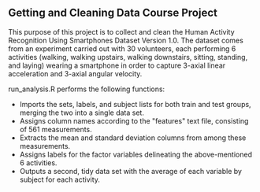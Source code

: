 ## Getting and Cleaning Data Course Project

This purpose of this project is to collect and clean the Human Activity Recognition Using Smartphones Dataset Version 1.0. The dataset comes from an experiment carried out with 30 volunteers, each performing 6 activities (walking, walking upstairs, walking downstairs, sitting, standing, and laying) wearing a smartphone in order to capture 3-axial linear acceleration and 3-axial angular velocity. 

run_analysis.R performs the following functions:

* Imports the sets, labels, and subject lists for both train and test groups, merging the two into a single data set.
* Assigns column names according to the "features" text file, consisting of 561 measurements.
* Extracts the mean and standard deviation columns from among these measurements. 
* Assigns labels for the factor variables delineating the above-mentioned 6 activities.
* Outputs a second, tidy data set with the average of each variable by subject for each activity.


